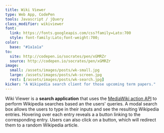 ```yaml
---
title: Wiki Viewer
type: Web App, CodePen
tools: Javascript / jQuery
class_modifier: wikiviewer
font:
  link: https://fonts.googleapis.com/css?family=Lato:700
  style: font-family:Lato;font-weight:700;
color:
  base: "#1a1a1a"
to:
  site: http://codepen.io/socrates/pen/xGMRZr
  source: http://codepen.io/socrates/pen/xGMRZr
image:
  small: /assets/images/posts/wk-small.jpg
  large: /assets/images/posts/wk-screen.jpg
  rest: [/assets/images/posts/wk-search.jpg]
kicker: "A Wikipedia search client for those upcoming term papers."
---
```


Wiki Viewer is a **search application** that uses the [MediaWiki action API](https://www.mediawiki.org/wiki/API:Main_page) to perform Wikipedia searches based an the users' queries. A modal search box allows the users to type in their inputs and see the resulting Wikipedia entries. Hovering over each entry reveals a a button linking to the corresponding entry. Users can also click on a button, which will redirect them to a random Wikipedia article.
